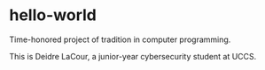 # hello-world
Time-honored project of tradition in computer programming.

This is Deidre LaCour, a junior-year cybersecurity student at UCCS.
